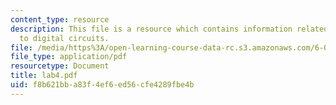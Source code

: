 ```yaml
---
content_type: resource
description: This file is a resource which contains information related to introduction
  to digital circuits.
file: /media/https%3A/open-learning-course-data-rc.s3.amazonaws.com/6-091-hands-on-introduction-to-electrical-engineering-lab-skills-january-iap-2008/f8b621bba83f4ef6ed56cfe4289fbe4b_lab4.pdf
file_type: application/pdf
resourcetype: Document
title: lab4.pdf
uid: f8b621bb-a83f-4ef6-ed56-cfe4289fbe4b
---
```

